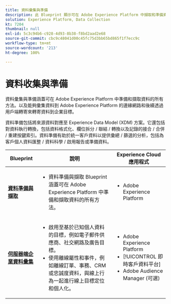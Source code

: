 ```yaml
---
title: 資料彙集與準備
description: 此 Blueprint 顯示可在 Adobe Experience Platform 中擷取和準備資料的所有方法。
solution: Experience Platform, Data Collection
kt: 7204
thumbnail: null
exl-id: 5c3c94b6-c928-4d93-8b38-f8bd2aad2e68
source-git-commit: cbc9c48041d00c45fc75d3bb65bd865f1f7ecc9c
workflow-type: tm+mt
source-wordcount: '213'
ht-degree: 100%

---
```


# 資料收集與準備

資料彙集與準備涵蓋可在 Adobe Experience Platform 中準備和擷取資料的所有方法。以及能夠彙集資料到 Adobe Experience Platform 的邊緣網路和後續透過用戶端轉寄來轉寄資料到企業目標。

資料準備包括將來源資料對應至 Experience Data Model (XDM) 方案。它還包括對資料執行轉換，包括資料格式化、欄位拆分 / 聯結 / 轉換以及記錄的接合 / 合併 / 重建按鍵索引。資料準備有助於統一客戶資料以提供彙總 / 篩選的分析，包括為客戶個人資料匯整 / 資料科學 / 啟用報告或準備資料。

| Blueprint | 說明 | Experience Cloud 應用程式 |
|---|---|---|
| **[資料準備與擷取](ingestion.md)** | <ul><li>資料準備與擷取 Blueprint 涵蓋可在 Adobe Experience Platform 中準備和擷取資料的所有方法。</ul></li> | <ul><li> Adobe Experience Platform </ul></li> |
| **[伺服器端企業資料彙集](server-side-collection.md)** | <ul><li>啟用至基於已知個人資料的目標，例如電子郵件供應商、社交網路及廣告目標。 </li><li>使用離線屬性和事件，例如離線訂單、事務、CRM 或忠誠度資料，與線上行為一起進行線上目標定位和個人化。</li></ul> | <ul><li>Adobe Experience Platform</li><li> [!UICONTROL 即時客戶資料平台]</li><li>Adobe Audience Manager (可選)</li></ul> |
